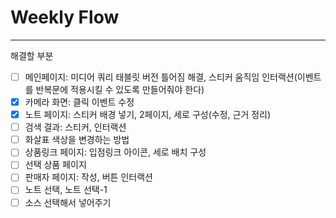 # Weekly Flow

---

<aside>
해결할 부분

</aside>

- [ ]  메인페이지: 미디어 쿼리 태블릿 버전 틀어짐 해결, 스티커 움직임 인터랙션(이벤트를 반복문에 적용시킬 수 있도록 만들어줘야 한다)
- [x]  카메라 화면: 클릭 이벤트 수정
- [x]  노트 페이지: 스티커 배경 넣기, 2페이지, 세로 구성(수정, 근거 정리)
- [ ]  검색 결과: 스티커, 인터랙션
- [ ]  화살표 색상을 변경하는 방법
- [ ]  상품링크 페이지: 입점링크 아이콘, 세로 배치 구성
- [ ]  선택 상품 페이지
- [ ]  판매자 페이지: 작성, 버튼 인터랙션
- [ ]  노트 선택, 노트 선택-1
- [ ]  소스 선택해서 넣어주기